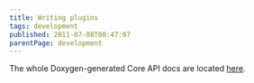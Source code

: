 ```yaml
---
title: Writing plugins
tags: development
published: 2011-07-08T00:47:07
parentPage: development
---
```


The whole Doxygen-generated Core API docs are located
[here](http://doc.leechcraft.org/core/).
